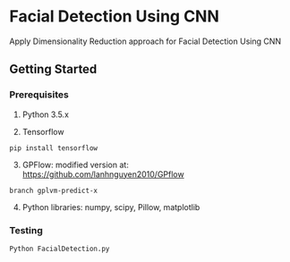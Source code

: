 # Facial Detection Using CNN

Apply Dimensionality Reduction approach for Facial Detection Using CNN 
## Getting Started

### Prerequisites

1. Python 3.5.x

2. Tensorflow
```
pip install tensorflow
```
3. GPFlow: modified version at: https://github.com/lanhnguyen2010/GPflow
```
branch gplvm-predict-x
```
4. Python libraries: numpy, scipy, Pillow, matplotlib

### Testing
```
Python FacialDetection.py
```


